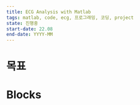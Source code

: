 ```yaml
---
title: ECG Analysis with Matlab
tags: matlab, code, ecg, 프로그래밍, 코딩, project
state: 진행중
start-date: 22.08
end-date: YYYY-MM
---
```


# 목표


# Blocks
